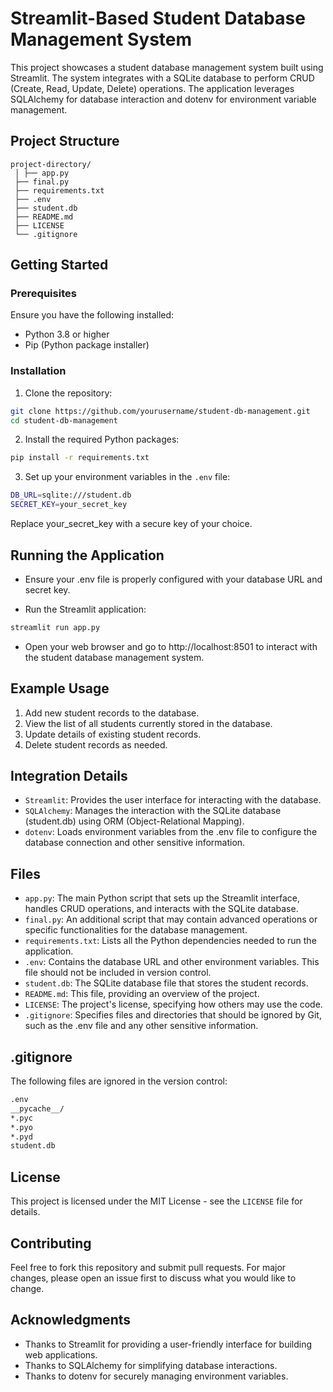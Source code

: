 # Streamlit-Based Student Database Management System

This project showcases a student database management system built using Streamlit. The system integrates with a SQLite database to perform CRUD (Create, Read, Update, Delete) operations. The application leverages SQLAlchemy for database interaction and dotenv for environment variable management.

## Project Structure
```
project-directory/
 │ ├── app.py 
 ├── final.py 
 ├── requirements.txt 
 ├── .env 
 ├── student.db 
 ├── README.md 
 ├── LICENSE 
 └── .gitignore
```

 
## Getting Started

### Prerequisites

Ensure you have the following installed:
- Python 3.8 or higher
- Pip (Python package installer)

### Installation

1. Clone the repository:

```bash
git clone https://github.com/yourusername/student-db-management.git
cd student-db-management
```

2. Install the required Python packages:

```bash 
pip install -r requirements.txt
```

3.  Set up your environment variables in the `.env` file:

```bash 
DB_URL=sqlite:///student.db
SECRET_KEY=your_secret_key
```

Replace your_secret_key with a secure key of your choice.

## Running the Application
- Ensure your .env file is properly configured with your database URL and secret key.

- Run the Streamlit application:

```bash 
streamlit run app.py
```

- Open your web browser and go to http://localhost:8501 to interact with the student database management system.

## Example Usage

1. Add new student records to the database.
2. View the list of all students currently stored in the database.
3. Update details of existing student records.
4. Delete student records as needed.

## Integration Details

- `Streamlit`: Provides the user interface for interacting with the database.
- `SQLAlchemy`: Manages the interaction with the SQLite database (student.db) using ORM (Object-Relational Mapping).
- `dotenv`: Loads environment variables from the .env file to configure the database connection and other sensitive information.

## Files

- `app.py`: The main Python script that sets up the Streamlit interface, handles CRUD operations, and interacts with the SQLite database.
- `final.py`: An additional script that may contain advanced operations or specific functionalities for the database management.
- `requirements.txt`: Lists all the Python dependencies needed to run the application.
- `.env`: Contains the database URL and other environment variables. This file should not be included in version control.
- `student.db`: The SQLite database file that stores the student records.
- `README.md`: This file, providing an overview of the project.
- `LICENSE`: The project's license, specifying how others may use the code.
- `.gitignore`: Specifies files and directories that should be ignored by Git, such as the .env file and any other sensitive information.

## .gitignore
The following files are ignored in the version control:


```bash
.env
__pycache__/
*.pyc
*.pyo
*.pyd
student.db

```

## License
This project is licensed under the MIT License - see the `LICENSE` file for details.

## Contributing
Feel free to fork this repository and submit pull requests. For major changes, please open an issue first to discuss what you would like to change.

## Acknowledgments
- Thanks to Streamlit for providing a user-friendly interface for building web applications.
- Thanks to SQLAlchemy for simplifying database interactions.
- Thanks to dotenv for securely managing environment variables.

